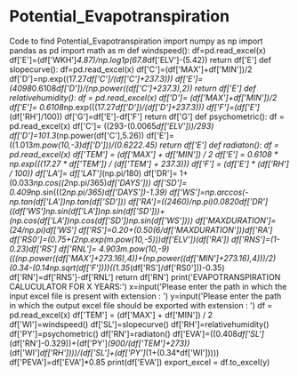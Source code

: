 # Potential_Evapotranspiration
Code to find Potential_Evapotranspiration
import numpy as np
import pandas as pd
import math as m
def windspeed():
    df=pd.read_excel(x)
    df['E']=(df['WKH']*4.87)/np.log1p(67.8*df['ELV']-(5.42))
    return df['E']
def slopecurve():
    df=pd.read_excel(x)
    df['C']=(df['MAX']+df['MIN'])/2
    df['D']=np.exp((17.27*df['C']/(df['C']+237.3)))
    df['E']=(4098*0.6108*df['D'])/(np.power((df['C']+237.3),2))
    return df['E']
def relativehumidity():
    df = pd.read_excel(x)
    df['D']= (df['MAX']+df['MIN'])/2
    df['E']= 0.6108*np.exp(((17.27*df['D'])/(df['D']+237.3)))
    df['F']=(df['E']*(df['RH']/100))
    df['G']=df['E']-df['F']
    return df['G']
def psychometric():
    df = pd.read_excel(x)
    df['C']= ((293-(0.0065*df['ELV']))/293)
    df['D']=101.3*(np.power(df['C'],5.26))
    df['E']=((1.013*m.pow(10,-3)*df['D']))/(0.622*2.45)
    return df['E']
def radiaton():
    df = pd.read_excel(x)
    df['TEM'] = (df['MAX'] + df['MIN']) / 2
    df['E'] = 0.6108 * np.exp(((17.27 * df['TEM']) / (df['TEM'] + 237.3)))
    df['F'] = (df['E'] * (df['RH'] / 100))
    df['LA']= df['LAT']*(np.pi/180)
    df['DR']= 1+(0.033*np.cos((2*np.pi/365)*df['DAYS']))
    df['SD']= 0.409*np.sin(((2*np.pi/365)*df['DAYS'])-1.39)
    df['WS']=np.arccos(-np.tan(df['LA'])*np.tan(df['SD']))
    df['RA']=((24*60)/np.pi)*0.0820*df['DR']*((df['WS']*np.sin(df['LA'])*np.sin(df['SD']))+(np.cos(df['LA'])*np.cos(df['SD'])*np.sin(df['WS'])))
    df['MAXDURATION']= (24/np.pi)*df['WS']
    df['RS']=0.20+(0.50*(6/df['MAXDURATION']))*df['RA']
    df['RS0']=(0.75+(2*np.exp(m.pow(10,-5)))*df['ELV'])*(df['RA'])
    df['RNS']=(1-0.23)*df['RS']
    df['RNL']= 4.903*m.pow(10,-9)*(((np.power((df['MAX']+273.16),4))+(np.power((df['MIN']+273.16),4)))/2)*(0.34-(0.14*np.sqrt(df['F'])))*((1.35*(df['RS']/df['RS0']))-0.35)
    df['RN']=df['RNS']-df['RNL']
    return df['RN']
print('EVAPOTRANSPIRATION CALUCULATOR FOR X YEARS:')
x=input('Please enter the path in which the input excel file is present with extension : ')
y=input('Please enter the path in which the output excel file should be exported with extension : ')
df = pd.read_excel(x)
df['TEM'] = (df['MAX'] + df['MIN']) / 2
df['WI']=windspeed()
df['SL']=slopecurve()
df['RH']=relativehumidity()
df['PY']=psychometric()
df['RN']=radiaton()
df['EVA']=((0.408*df['SL']*(df['RN']-0.329))+(df['PY']*(900/(df['TEM']+273))*(df['WI']*df['RH'])))/(df['SL']+(df['PY']*(1+(0.34*df['WI']))))
df['PEVA']=df['EVA']*0.85
print(df['EVA'])
export_excel = df.to_excel(y)



